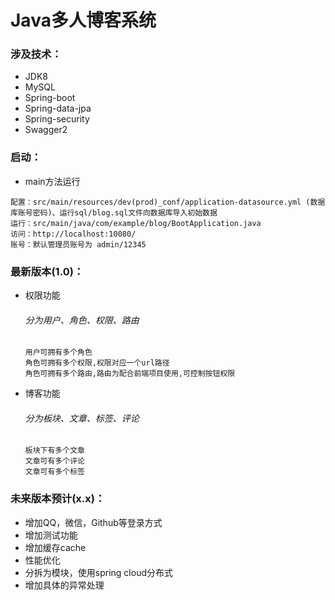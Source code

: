 # Java多人博客系统

### 涉及技术：

* JDK8
* MySQL
* Spring-boot
* Spring-data-jpa
* Spring-security
* Swagger2

### 启动：
 - main方法运行
 ```
 配置：src/main/resources/dev(prod)_conf/application-datasource.yml (数据库账号密码)、运行sql/blog.sql文件向数据库导入初始数据
 运行：src/main/java/com/example/blog/BootApplication.java
 访问：http://localhost:10080/
 账号：默认管理员账号为 admin/12345
```

### 最新版本(1.0)：
* 权限功能
    ###### 分为用户、角色、权限、路由
    ```
    用户可拥有多个角色
    角色可拥有多个权限,权限对应一个url路径
    角色可拥有多个路由,路由为配合前端项目使用,可控制按钮权限
    ```
* 博客功能
    ###### 分为板块、文章、标签、评论
    ```
    板块下有多个文章
    文章可有多个评论
    文章可有多个标签
    ```

### 未来版本预计(x.x)：
* 增加QQ，微信，Github等登录方式
* 增加测试功能
* 增加缓存cache
* 性能优化
* 分拆为模块，使用spring cloud分布式
* 增加具体的异常处理